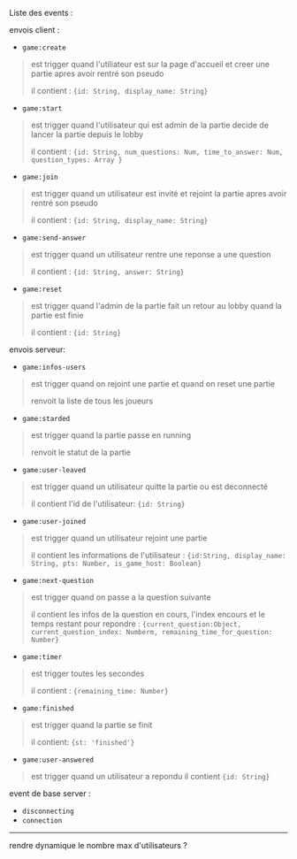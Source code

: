 Liste des events : 

envois client :
- `game:create`
> est trigger quand l'utiliateur est sur la page d'accueil et creer une partie apres avoir rentré son pseudo
> 
> il contient : `{id: String, display_name: String}`
- `game:start`
>est trigger quand l'utilisateur qui est admin de la partie decide de lancer la partie depuis le lobby
>
> il contient :  `{id: String, num_questions: Num, time_to_answer: Num, question_types: Array }`
- `game:join`
> est trigger quand un utilisateur est invité et rejoint la partie apres avoir rentré son pseudo
>
> il contient : `{id: String, display_name: String}`
- `game:send-answer`
> est trigger quand un utilisateur rentre une reponse a une question
>
> il contient : `{id: String, answer: String}`
- `game:reset`
>est trigger quand l'admin de la partie fait un retour au lobby quand la partie est finie
> 
> il contient : `{id: String}`

envois serveur: 
- `game:infos-users`
> est trigger quand on rejoint une partie et quand on reset une partie
> 
> renvoit la liste de tous les joueurs
- `game:starded`
> est trigger quand la partie passe en  running
>
> renvoit le statut de la partie
- `game:user-leaved`
> est trigger quand un utilisateur quitte la partie ou est deconnecté
>
> il contient l'id de l'utilisateur: `{id: String}`
- `game:user-joined`
> est trigger quand un utilisateur rejoint une partie
>
> il contient les informations de l'utilisateur :  `{id:String, display_name: String, pts: Number, is_game_host: Boolean}`
- `game:next-question`
>est trigger quand on passe a la question suivante
>
> il contient les infos de la question en cours, l'index encours et le temps restant pour repondre : `{current_question:Object, current_question_index: Numberm, remaining_time_for_question: Number}`
- `game:timer`
>est trigger toutes les secondes 
> 
> il contient : `{remaining_time: Number}`

- `game:finished`
> est trigger quand la partie se finit
> 
> il contient: `{st: 'finished'}`

- `game:user-answered`
> est trigger quand un utilisateur a repondu
> il contient  `{id: String}`

event de base server :
- `disconnecting` 
- `connection`



-----------
rendre dynamique le nombre max d'utilisateurs ?
